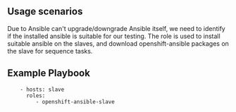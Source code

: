 ## Usage scenarios
  Due to Ansible can't upgrade/downgrade Ansible itself, we need to identify if the installed ansible
  is suitable for our testing.
  The role is used to install suitable ansible on the slaves, and download openshift-ansible packages 
  on the slave for sequence tasks.

## Example Playbook

```
    - hosts: slave 
      roles:
         - openshift-ansible-slave  
```
